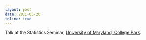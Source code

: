 ```yaml
---
layout: post
date: 2021-05-26
inline: true
---
```


Talk at the Statistics Seminar, [University of Maryland, College Park](http://www-math.umd.edu/gcal_rss.php?seminar_key=STAT&year=2021&html).